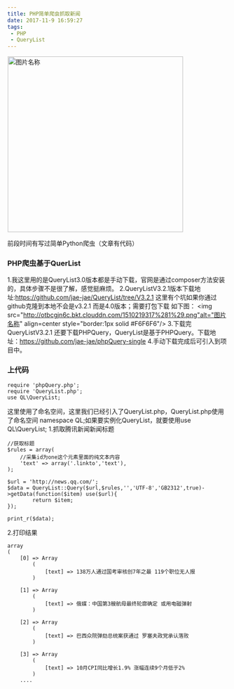 ```yaml
---
title: PHP简单爬虫抓取新闻
date: 2017-11-9 16:59:27
tags:
 - PHP
 - QueryList
---
```


<img src="http://otbcgjn6c.bkt.clouddn.com/timg.jpg"  width = "400" alt="图片名称" align=center style="border:1px solid  #F6F6F6"/>

前段时间有写过简单Python爬虫（文章有代码）

### PHP爬虫基于QuerList
 1.我这里用的是QueryList3.0版本都是手动下载，官网是通过composer方法安装的，具体步骤不是很了解，感觉挺麻烦。
 2.QueryListV3.2.1版本下载地址:https://github.com/jae-jae/QueryList/tree/V3.2.1 这里有个坑如果你通过github克隆到本地不会是v3.2.1 而是4.0版本；需要打包下载 如下图：
 <img src="http://otbcgjn6c.bkt.clouddn.com/1510219317%281%29.png"alt="图片名称" align=center style="border:1px solid  #F6F6F6"/>
 3.下载完QueryListV3.2.1 还要下载PHPQuery，QueryList是基于PHPQuery。下载地址：https://github.com/jae-jae/phpQuery-single
 4.手动下载完成后可引入到项目中。

### 上代码

```
require 'phpQuery.php';
require 'QueryList.php';
use QL\QueryList;

```

这里使用了命名空间，这里我们已经引入了QueryList.php，QueryList.php使用了命名空间 namespace QL;如果要实例化QueryList，就要使用use QL\QueryList;
1.抓取腾讯新闻新闻标题
```
//获取标题
$rules = array(
    //采集id为one这个元素里面的纯文本内容
    'text' => array('.linkto','text'),
);

$url = 'http://news.qq.com/';
$data = QueryList::Query($url,$rules,'','UTF-8','GB2312',true)->getData(function($item) use($url){
        return $item;
});

print_r($data);

```
2.打印结果

```
array
(
    [0] => Array
        (
            [text] => 138万人通过国考审核创7年之最 119个职位无人报
        )

    [1] => Array
        (
            [text] => 俄媒：中国第3艘航母最终轮廓确定 或用电磁弹射
        )

    [2] => Array
        (
            [text] => 巴西众院弹劾总统案获通过 罗塞夫政党承认落败
        )

    [3] => Array
        (
            [text] => 10月CPI同比增长1.9% 涨幅连续9个月低于2%
        )
    ....


```